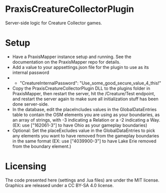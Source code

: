 # PraxisCreatureCollectorPlugin
Server-side logic for Creature Collector games.

# Setup
* Have a PraxisMapper instance setup and running. See the documentation on the PraxisMapper repo for details.
* Add a value to your appsettings.json file for the plugin to use as its internal password 
* * "CreatureInternalPassword": "Use_some_good_secure_value_4_this!"
* Copy the PraxisCreatureCollectorPlugin DLL to the plugins folder in PraxisMapper, then restart the server, hit the /Creature/Test endpoint, and restart the server again to make sure all initialization stuff has been done server-side.
* In the database, edit the placeIncludes values in the GlobalDataEntries table to contain the OSM elements you are using as your boundaries, as an array of strings, with -3 indicating a Relation or a -2 indicating a Way. (EX: use ["162061-3"] to have Ohio as your gameplay boundaries)
* Optional: Set the placeExcludes value in the GlobalDataEntries to pick any elements you want to have removed from the gameplay boundaries in the same format (EX: use ["4039900-3"] to have Lake Erie removed from the boundary element.)

# Licensing
The code presented here (settings and .lua files) are under the MIT license.
Graphics are released under a CC BY-SA 4.0 license.
